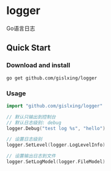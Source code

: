 # logger
Go语言日志


## Quick Start
### Download and install
```
go get github.com/gislxing/logger
```

### Usage
```go
import "github.com/gislxing/logger"

// 默认只输出到控制台
// 默认日志级别: debug
logger.Debug("test log %s", "hello")

// 设置日志级别
logger.SetLevel(logger.LogLevelInfo)

// 设置输出日志到文件
logger.SetLogModel(logger.FileModel)
```
